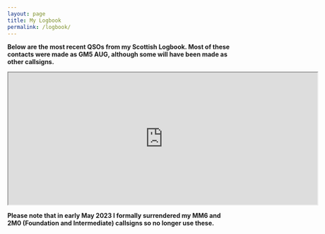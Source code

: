 ```yaml
---
layout: page
title: My Logbook
permalink: /logbook/
---
```

**Below are the most recent QSOs from my Scottish Logbook. Most of these contacts were made as GM5 AUG, although some will have been made as other callsigns.**

<p><em><em><span style="font-size:18px"><iframe height="300" src="https://log.topple.scot/index.php/widgets/qsos/gm5aug" width="700"></iframe></span></em></em></p>

**Please note that in early May 2023 I formally surrendered my MM6 and 2M0 (Foundation and Intermediate) callsigns so no longer use these.**
